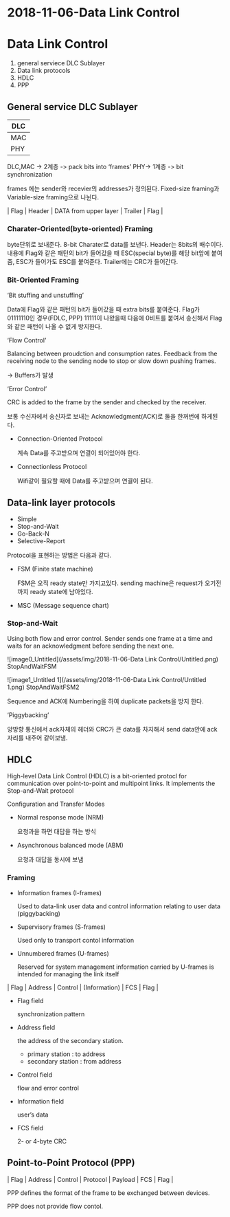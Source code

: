 # 2018-11-06-Data Link Control

# Data Link Control

1. general serviece DLC Sublayer
2. Data link protocols
3. HDLC
4. PPP

## General service DLC Sublayer

| ﻿DLC |
| ---- |
| MAC  |
| PHY  |

DLC,MAC -> 2계층 -> pack bits into ‘frames’ PHY-> 1계층 -> bit synchronization

frames 에는 sender와 recevier의 addresses가 정의된다. Fixed-size framing과 Variable-size framing으로 나뉜다.

| Flag | Header | DATA from upper layer | Trailer | Flag |

### Charater-Oriented(byte-oriented) Framing

byte단위로 보내준다. 8-bit Charater로 data를 보낸다. Header는 8bits의 배수이다. 내용에 Flag와 같은 패턴의 bit가 들어갔을 때 ESC(special byte)를 해당 bit앞에 붙여줌, ESC가 들어가도 ESC를 붙여준다. Trailer에는 CRC가 들어간다.

### Bit-Oriented Framing

‘Bit stuffing and unstuffing’

Data에 Flag와 같은 패턴의 bit가 들어갔을 때 extra bits를 붙여준다. Flag가 01111110인 경우(FDLC, PPP) 11111이 나왔을때 다음에 0비트를 붙여서 송신해서 Flag와 같은 패턴이 나올 수 없게 방지한다.

‘Flow Control’

Balancing between proudction and consumption rates. Feedback from the receiving node to the sending node to stop or slow down pushing frames.

-> Buffers가 발생

‘Error Control’

CRC is added to the frame by the sender and checked by the receiver.

보통 수신자에서 송신자로 보내는 Acknowledgment(ACK)로 둘을 한꺼번에 하게된다.

- Connection-Oriented Protocol

    계속 Data를 주고받으며 연결이 되어있어야 한다.

- Connectionless Protocol

    Wifi같이 필요할 때에 Data를 주고받으며 연결이 된다.

## Data-link layer protocols

- Simple
- Stop-and-Wait
- Go-Back-N
- Selective-Report

Protocol을 표현하는 방법은 다음과 같다.

- FSM (Finite state machine)

    FSM은 오직 ready state만 가지고있다. sending machine은 request가 오기전까지 ready state에 남아있다.

- MSC (Message sequence chart)

### Stop-and-Wait

Using both flow and error control. Sender sends one frame at a time and waits for an acknowledgment before sending the next one.

![image0_Untitled](/assets/img/2018-11-06-Data Link Control/Untitled.png)
StopAndWaitFSM

![image1_Untitled 1](/assets/img/2018-11-06-Data Link Control/Untitled 1.png)
StopAndWaitFSM2

Sequence and ACK에 Numbering을 하여 duplicate packets을 방지 한다.

‘Piggybacking’

양방향 통신에서 ack자체의 헤더와 CRC가 큰 data를 차지해서 send data안에 ack 자리를 내주어 같이보냄.

## HDLC

High-level Data Link Control (HDLC) is a bit-oriented protocl for communication over point-to-point and multipoint links. It implements the Stop-and-Wait protocol

Configuration and Transfer Modes

- Normal response mode (NRM)

    요청과을 하면 대답을 하는 방식

- Asynchronous balanced mode (ABM)

    요청과 대답을 동시에 보냄

### Framing

- Information frames (I-frames)

    Used to data-link user data and control information relating to user data (piggybacking)

- Supervisory frames (S-frames)

    Used only to transport contol information

- Unnumbered frames (U-frames)

    Reserved for system management
    information carried by U-frames is intended for managing the link itself

| Flag | Address | Control | (Information) | FCS | Flag |

- Flag field

    synchronization pattern

- Address field

    the address of the secondary station.

    - primary station : to address
    - secondary station : from address
- Control field

    flow and error control

- Information field

    user’s data

- FCS field

    2- or 4-byte CRC

## Point-to-Point Protocol (PPP)

| Flag | Address | Control | Protocol | Payload | FCS | Flag |

PPP defines the format of the frame to be exchanged between devices.

PPP does not provide flow contol.